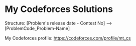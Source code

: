 # My Codeforces Solutions

Structure:
[Problem's release date - Contest No] --> [ProblemCode_Problem-Name]

My Codeforces profile:
https://codeforces.com/profile/mt_cs
